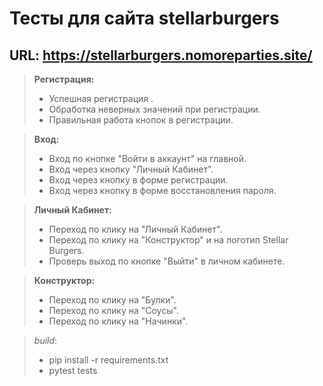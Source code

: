
# Тесты для сайта stellarburgers
## __URL__: https://stellarburgers.nomoreparties.site/
 
> **Регистрация:**
> - Успешная регистрация .
> - Обработка неверных значений при регистрации.
> - Правильная работа кнопок в регистрации.

> **Вход:**
> - Вход по кнопке "Войти в аккаунт" на главной.
> - Вход через кнопку "Личный Кабинет".
> - Вход через кнопку в форме регистрации.
> - Вход через кнопку в форме восстановления пароля.

> **Личный Кабинет:**
> - Переход по клику на "Личный Кабинет".
> - Переход по клику на "Конструктор" и на логотип Stellar Burgers.
> - Проверь выход по кнопке "Выйти" в личном кабинете.

> **Конструктор:**
> - Переход по клику на "Булки".
> - Переход по клику на "Соусы".
> - Переход по клику на "Начинки".

> *build*:
> - pip install -r requirements.txt
> - pytest tests